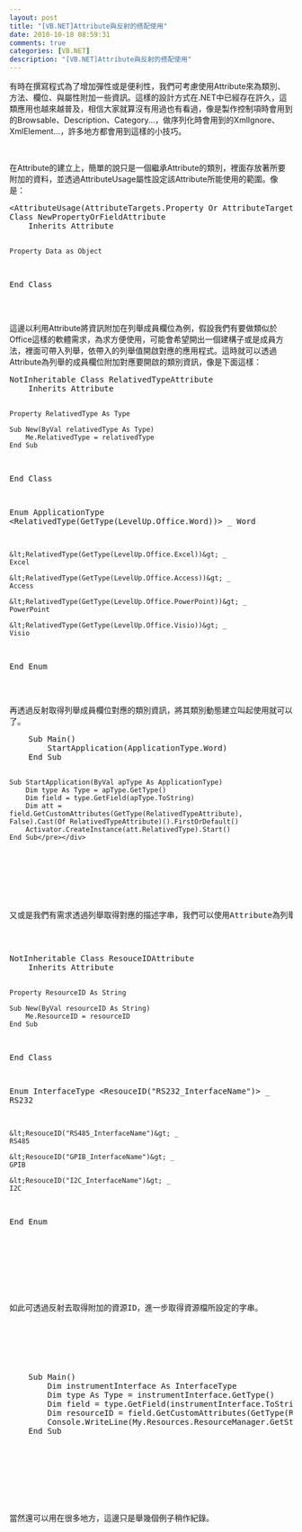 ```yaml
---
layout: post
title: "[VB.NET]Attribute與反射的搭配使用"
date: 2010-10-18 08:59:31
comments: true
categories: [VB.NET]
description: "[VB.NET]Attribute與反射的搭配使用"
---
```

<p>有時在撰寫程式為了增加彈性或是便利性，我們可考慮使用Attribute來為類別、方法、欄位、與屬性附加一些資訊。這樣的設計方式在.NET中已經存在許久，這類應用也越來越普及，相信大家就算沒有用過也有看過，像是製作控制項時會用到的Browsable、Description、Category...，做序列化時會用到的XmlIgnore、XmlElement...，許多地方都會用到這樣的小技巧。 </p>  <p> </p>  <p>在Attribute的建立上，簡單的說只是一個繼承Attribute的類別，裡面存放著所要附加的資料，並透過AttributeUsage屬性設定該Attribute所能使用的範圍。像是：</p>  <div style="padding-bottom: 0px; margin: 0px; padding-left: 0px; padding-right: 0px; display: inline; float: none; padding-top: 0px" id="scid:812469c5-0cb0-4c63-8c15-c81123a09de7:6fde8454-7de6-4d0b-b1c1-df1d9d4b13a1" class="wlWriterSmartContent"><pre name="code" class="vb">&lt;AttributeUsage(AttributeTargets.Property Or AttributeTargets.Field)&gt; 
Class NewPropertyOrFieldAttribute
    Inherits Attribute

    Property Data as Object

End Class</pre></div>

<p> </p>

<p>這邊以利用Attribute將資訊附加在列舉成員欄位為例，假設我們有要做類似於Office這樣的軟體需求，為求方便使用，可能會希望開出一個建構子或是成員方法，裡面可帶入列舉，依帶入的列舉值開啟對應的應用程式。這時就可以透過Attribute為列舉的成員欄位附加對應要開啟的類別資訊，像是下面這樣：</p>

<div style="padding-bottom: 0px; margin: 0px; padding-left: 0px; padding-right: 0px; display: inline; float: none; padding-top: 0px" id="scid:812469c5-0cb0-4c63-8c15-c81123a09de7:e78489f4-3df8-4a71-bbb3-52333a07d92e" class="wlWriterSmartContent"><pre name="code" class="vb">NotInheritable Class RelativedTypeAttribute
    Inherits Attribute

    Property RelativedType As Type

    Sub New(ByVal relativedType As Type)
        Me.RelativedType = relativedType
    End Sub

End Class

Enum ApplicationType
    &lt;RelativedType(GetType(LevelUp.Office.Word))&gt; _
    Word

    &lt;RelativedType(GetType(LevelUp.Office.Excel))&gt; _
    Excel

    &lt;RelativedType(GetType(LevelUp.Office.Access))&gt; _
    Access

    &lt;RelativedType(GetType(LevelUp.Office.PowerPoint))&gt; _
    PowerPoint

    &lt;RelativedType(GetType(LevelUp.Office.Visio))&gt; _
    Visio
End Enum</pre></div>

<p> </p>

<p>再透過反射取得列舉成員欄位對應的類別資訊，將其類別動態建立叫起使用就可以了。</p>

<div style="padding-bottom: 0px; margin: 0px; padding-left: 0px; padding-right: 0px; display: inline; float: none; padding-top: 0px" id="scid:812469c5-0cb0-4c63-8c15-c81123a09de7:2267baef-6da3-4664-a116-89423c36a760" class="wlWriterSmartContent"><pre name="code" class="vb">    Sub Main()
        StartApplication(ApplicationType.Word)
    End Sub

    Sub StartApplication(ByVal apType As ApplicationType)
        Dim type As Type = apType.GetType()
        Dim field = type.GetField(apType.ToString)
        Dim att = field.GetCustomAttributes(GetType(RelativedTypeAttribute), False).Cast(Of RelativedTypeAttribute)().FirstOrDefault()
        Activator.CreateInstance(att.RelativedType).Start()
    End Sub</pre></div>

<p> </p>

<p>又或是我們有需求透過列舉取得對應的描述字串，我們可以使用Attribute為列舉的成員欄位附加對應的資源編號，像是下面這樣：</p>

<div style="padding-bottom: 0px; margin: 0px; padding-left: 0px; padding-right: 0px; display: inline; float: none; padding-top: 0px" id="scid:812469c5-0cb0-4c63-8c15-c81123a09de7:71de81b2-1421-469d-8130-ece35426d696" class="wlWriterSmartContent"><pre name="code" class="vb">NotInheritable Class ResouceIDAttribute
    Inherits Attribute

    Property ResourceID As String

    Sub New(ByVal resourceID As String)
        Me.ResourceID = resourceID
    End Sub

End Class

Enum InterfaceType
    &lt;ResouceID("RS232_InterfaceName")&gt; _
    RS232

    &lt;ResouceID("RS485_InterfaceName")&gt; _
    RS485

    &lt;ResouceID("GPIB_InterfaceName")&gt; _
    GPIB

    &lt;ResouceID("I2C_InterfaceName")&gt; _
    I2C
End Enum</pre></div>

<p> </p>

<p>如此可透過反射去取得附加的資源ID，進一步取得資源檔所設定的字串。</p>

<p>
  </p><div style="padding-bottom: 0px; margin: 0px; padding-left: 0px; padding-right: 0px; display: inline; float: none; padding-top: 0px" id="scid:812469c5-0cb0-4c63-8c15-c81123a09de7:b3ad328c-04cb-4e4b-9bf3-c0cecc619fd0" class="wlWriterSmartContent"><pre name="code" class="vb">    Sub Main()
        Dim instrumentInterface As InterfaceType
        Dim type As Type = instrumentInterface.GetType()
        Dim field = type.GetField(instrumentInterface.ToString)
        Dim resourceID = field.GetCustomAttributes(GetType(ResouceIDAttribute), False).Cast(Of ResouceIDAttribute)().FirstOrDefault.ResourceID
        Console.WriteLine(My.Resources.ResourceManager.GetString(resourceID))
    End Sub</pre></div>


<p> </p>

<p>當然還可以用在很多地方，這邊只是舉幾個例子稍作紀錄。</p>